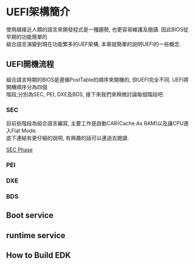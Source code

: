 # UEFI架構簡介
使用越接近人類的語言來開發程式是一種趨勢, 也更容易維護及閱讀. 因此BIOS從早期的功能簡單的<br>
組合語言演變到現在功能繁多的UEF架構, 本章就簡單的說明UEFI的一些概念.

## UEFI開機流程
組合語言時期的BIOS是遵循PostTable的順序來開機的, 但UEFI完全不同. UEFI將開機順序分為四個<br>
階段,分別為SEC, PEI, DXE及BDS, 接下來我們來稍微討論每個階段吧.<br>

### SEC
目前些階段為組合語言編寫, 主要工作是啟動CAR(Cache As RAM)以及讓CPU進入Flat Mode.<br>
底下連結有更仔細的說明, 有興趣的話可以連過去閱讀.<br>

[SEC Phase](https://billy6719.pixnet.net/blog/post/128203544)

### PEI
### DXE
### BDS

## Boot service

## runtime service

## How to Build EDK
